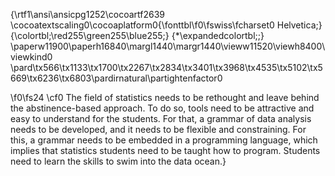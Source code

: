 {\rtf1\ansi\ansicpg1252\cocoartf2639
\cocoatextscaling0\cocoaplatform0{\fonttbl\f0\fswiss\fcharset0 Helvetica;}
{\colortbl;\red255\green255\blue255;}
{\*\expandedcolortbl;;}
\paperw11900\paperh16840\margl1440\margr1440\vieww11520\viewh8400\viewkind0
\pard\tx566\tx1133\tx1700\tx2267\tx2834\tx3401\tx3968\tx4535\tx5102\tx5669\tx6236\tx6803\pardirnatural\partightenfactor0

\f0\fs24 \cf0 The field of statistics needs to be rethought and leave behind the abstinence-based approach. To do so, tools need to be attractive and easy to understand for the students. For that, a grammar of data analysis needs to be developed, and it needs to be flexible and constraining. For this, a grammar needs to be embedded in a programming language, which implies that statistics students need to be taught how to program. Students need to learn the skills to swim into the data ocean.}
